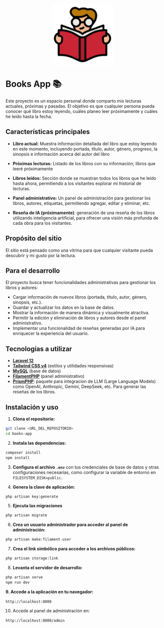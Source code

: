 <p align="center">
  <img src="./public/images/lectura.png" alt="Logo" width="200">
</p>

# Books App 📚

Este proyecto es un espacio personal donde comparto mis lecturas actuales, próximas y pasadas. El objetivo es que cualquier persona pueda conocer qué libro estoy leyendo, cuáles planeo leer próximamente y cuáles he leído hasta la fecha.

## Características principales

-   **Libro actual:** Muestra información detallada del libro que estoy leyendo en este momento, incluyendo portada, título, autor, género, progreso, la sinopsis e información acerca del autor del libro

-   **Próximas lecturas:** Listado de los libros con su información; libros que leeré próximamente

-   **Libros leídos:** Sección donde se muestran todos los libros que he leído hasta ahora, permitiendo a los visitantes explorar mi historial de lecturas.
-   **Panel administrativo:** Un panel de administración para gestionar los libros, autores, etiquetas, permitiendo agregar, editar y eliminar, etc.

-   **Reseña de IA (próximamente)**: generación de una reseña de los libros utilizando inteligencia artificial, para ofrecer una visión más profunda de cada obra para los visitantes.

## Propósito del sitio

El sitio está pensado como una vitrina para que cualquier visitante pueda descubrir y mi gusto por la lectura.

## Para el desarrollo

El proyecto busca tener funcionalidades administrativas para gestionar los libros y autores:

-   Cargar información de nuevos libros (portada, título, autor, género, sinopsis, etc.).
-   Guardar y actualizar los datos en la base de datos.
-   Mostrar la información de manera dinámica y visualmente atractiva.
-   Permitir la edición y eliminación de libros y autores desde el panel administrativo.
-   Implementar una funcionalidad de reseñas generadas por IA para enriquecer la experiencia del usuario.

## Tecnologías a utilizar

-   [**Laravel 12**](https://laravel.com/)
-   [**Tailwind CSS v4**](https://tailwindcss.com/) (estilos y utilidades responsivas)
-   [**MySQL**](https://www.mysql.com/) (base de datos)
-   [**FilamentPHP**](https://filamentphp.com/) (panel administrativo)
-   [**PrismPHP**](https://prismphp.com/): paquete para integracion de LLM (Large Language Models) como OpenAI, Anthropic, Gemini, DeepSeek, etc. Para generar las reseñas de los libros.

## Instalación y uso

1. **Clona el repositorio:**

```bash
git clone <URL_DEL_REPOSITORIO>
cd books-app
```

2. **Instala las dependencias:**

```bash
composer install
npm install
```

3. **Configura el archivo `.env`** con tus credenciales de base de datos y otras configuraciones necesarias, como configurar la variable de entorno en `FILESYSTEM_DISK=public`.

4. **Genera la clave de aplicación:**

```bash
php artisan key:generate
```

5. **Ejecuta las migraciones**

```bash
php artisan migrate
```

6. **Crea un usuario administrador para acceder al panel de administración:**

```bash
php artisan make:filament-user
```

7.  **Crea el link simbólico para acceder a los archivos públicos:**

```bash
php artisan storage:link
```

8. **Levanta el servidor de desarrollo:**

```bash
php artisan serve
npm run dev
```

**9. Accede a la aplicación en tu navegador:**

`http://localhost:8000`

10. Accede al panel de administración en:

`http://localhost:8000/admin`
